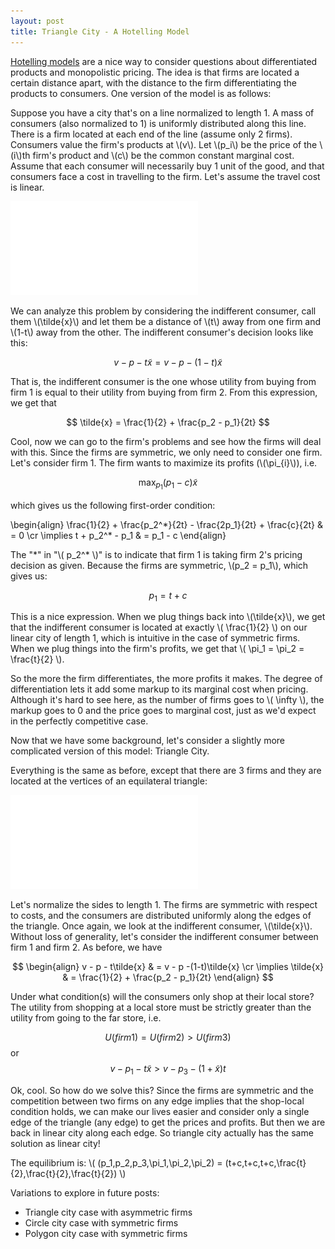 ```yaml
---
layout: post
title: Triangle City - A Hotelling Model
---
```


[Hotelling models](https://en.wikipedia.org/wiki/Location_model) are a nice way to consider questions about differentiated products and monopolistic pricing. The idea is that firms are located a certain distance apart, with the distance to the firm differentiating the products to consumers. One version of the model is as follows:


Suppose you have a city that's on a line normalized to length 1. A mass of consumers (also normalized to 1) is uniformly distributed along this line. There is a firm located at each end of the line (assume only 2 firms). Consumers value the firm's products at \\(v\\). Let \\(p_i\\) be the price of the \\(i\\)th firm's product and \\(c\\) be the common constant marginal cost. Assume that each consumer will necessarily buy 1 unit of the good, and that consumers face a cost in travelling to the firm. Let's assume the travel cost is linear.

[![](/public/images/hotelling/linear_city.pdf?raw=true "Linear City")](/public/images/hotelling/linear_city.pdf "Linear City")

We can analyze this problem by considering the indifferent consumer, call them \\(\tilde{x}\\) and let them be a distance of \\(t\\) away from one firm and \\(1-t\\) away from the other. The indifferent consumer's decision looks like this:

$$ v - p - t\tilde{x} = v - p -(1-t)\tilde{x}$$

That is, the indifferent consumer is the one whose utility from buying from firm 1 is equal to their utility from buying from firm 2. From this expression, we get that

$$ \tilde{x} = \frac{1}{2} + \frac{p_2 - p_1}{2t} $$

Cool, now we can go to the firm's problems and see how the firms will deal with this. Since the firms are symmetric, we only need to consider one firm. Let's consider firm 1. The firm wants to maximize its profits (\\(\pi_{i}\\)), i.e.


$$ \max_{p_1} (p_1 - c)\tilde{x} $$


which gives us the following first-order condition:


\begin{align} 
 \frac{1}{2} + \frac{p_2^\*}{2t} - \frac{2p_1}{2t} + \frac{c}{2t} & = 0 \cr
 \implies t + p_2^\* - p_1 & = p_1 - c 
\end{align}


The "\*" in "\\( p_2^\* \\)" is to indicate that firm 1 is taking firm 2's pricing decision as given. Because the firms are symmetric, \\(p_2 = p_1\\), which gives us:


$$ p_1 = t + c $$


This is a nice expression. When we plug things back into \\(\tilde{x}\\), we get that the indifferent consumer is located at exactly \\( \frac{1}{2} \\) on our linear city of length 1, which is intuitive in the case of symmetric firms. When we plug things into the firm's profits, we get that \\( \pi_1 = \pi_2 = \frac{t}{2} \\\).


So the more the firm differentiates, the more profits it makes. The degree of differentiation lets it add some markup to its marginal cost when pricing. Although it's hard to see here, as the number of firms goes to \\( \infty \\), the markup goes to 0 and the price goes to marginal cost, just as we'd expect in the perfectly competitive case.


Now that we have some background, let's consider a slightly more complicated version of this model: Triangle City.


Everything is the same as before, except that there are 3 firms and they are located at the vertices of an equilateral triangle:

[![Figure 2](/public/images/hotelling/triangle_city.pdf "Triangle City")](/public/images/hotelling/triangle_city.pdf "Triangle City")


Let's normalize the sides to length 1. The firms are symmetric with respect to costs, and the consumers are distributed uniformly along the edges of the triangle. Once again, we look at the indifferent consumer, \\(\tilde{x}\\). Without loss of generality, let's consider the indifferent consumer between firm 1 and firm 2. As before, we have


$$ \begin{align} 
v - p - t\tilde{x} & = v - p -(1-t)\tilde{x} \cr
\implies \tilde{x} & = \frac{1}{2} + \frac{p_2 - p_1}{2t}
\end{align} $$


Under what condition(s) will the consumers only shop at their local store? The utility from shopping at a local store must be strictly greater than the utility from going to the far store, i.e.

$$ U(firm 1) = U(firm 2) > U(firm 3) $$ or
$$ v - p_1 - t\tilde{x} > v - p_3 - (1+\tilde{x})t $$


Ok, cool. So how do we solve this? Since the firms are symmetric and the competition between two firms on any edge implies that the shop-local condition holds, we can make our lives easier and consider only a single edge of the triangle (any edge) to get the prices and profits. But then we are back in linear city along each edge. So triangle city actually has the same solution as linear city!


The equilibrium is: \\( (p_1,p_2,p_3,\pi_1,\pi_2,\pi_2) = (t+c,t+c,t+c,\frac{t}{2},\frac{t}{2},\frac{t}{2}) \\)


Variations to explore in future posts: 
*  Triangle city case with asymmetric firms
*  Circle city case with symmetric firms
*  Polygon city case with symmetric firms